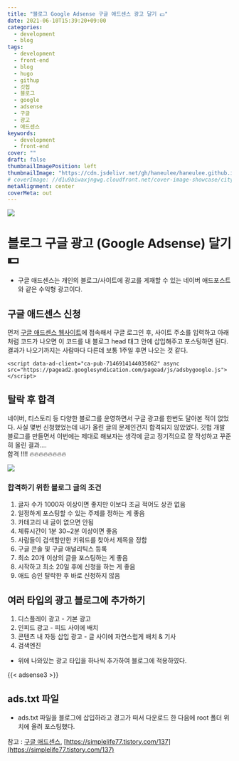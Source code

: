 ```yaml
---
title: "블로그 Google Adsense 구글 애드센스 광고 달기 💵"
date: 2021-06-10T15:39:20+09:00
categories:
  - development
  - blog
tags:
  - development
  - front-end
  - blog
  - hugo
  - githup
  - 깃헙
  - 블로그
  - google
  - adsense
  - 구글
  - 광고
  - 애드센스
keywords:
  - development
  - front-end
cover: ""
draft: false
thumbnailImagePosition: left
thumbnailImage: "https://cdn.jsdelivr.net/gh/haneulee/haneulee.github.io/img/post/blog/img-google-adsense.png"
# coverImage: //d1u9biwaxjngwg.cloudfront.net/cover-image-showcase/city.jpg
metaAlignment: center
coverMeta: out
---
```


<!--toc-->


![](https://cdn.jsdelivr.net/gh/haneulee/haneulee.github.io/img/post/blog/img-google-adsense.png)

# 블로그 구글 광고 (Google Adsense) 달기 💵

- 구글 애드센스는 개인의 블로그/사이트에 광고를 게재할 수 있는 네이버 애드포스트와 같은 수익형 광고이다.

## 구글 애드센스 신청

먼저 [구글 애드센스 웹사이트]()에 접속해서 구글 로그인 후, 사이트 주소를 입력하고 아래처럼 코드가 나오면 이 코드를 내 블로그 head 태그 안에 삽입해주고 포스팅하면 된다.
결과가 나오기까지는 사람마다 다른데 보통 1주일 후면 나오는 것 같다.

```
<script data-ad-client="ca-pub-7146914144035062" async src="https://pagead2.googlesyndication.com/pagead/js/adsbygoogle.js"></script>
```

## 탈락 후 합격

네이버, 티스토리 등 다양한 블로그를 운영하면서 구글 광고를 한번도 달아본 적이 없었다. 사실 몇번 신청했었는데 내가 올린 글의 문제인건지 합격되지 않았었다.
깃헙 개발 블로그를 만들면서 이번에는 제대로 해보자는 생각에 글고 정기적으로 잘 작성하고 꾸준히 올린 결과....
<br>
합격 !!!! 🔥🔥🔥🔥🔥🔥🔥🔥

![](https://cdn.jsdelivr.net/gh/haneulee/haneulee.github.io/img/post/blog/img-ad-1.png)


<!-- {{< adsense >}} -->

### 합격하기 위한 블로그 글의 조건

1. 글자 수가 1000자 이상이면 좋지만 이보다 조금 적어도 상관 없음
2. 일정하게 포스팅할 수 있는 주제를 정하는 게 좋음
3. 카테고리 내 글이 없으면 안됨
4. 체류시간이 1분 30~2분 이상이면 좋음
5. 사람들이 검색할만한 키워드를 찾아서 제목을 정함
6. 구글 콘솔 및 구글 애널리틱스 등록
7. 최소 20개 이상의 글을 포스팅하는 게 좋음
8. 시작하고 최소 20일 후에 신청을 하는 게 좋음
9. 애드 승인 탈락한 후 바로 신청하지 않음

## 여러 타입의 광고 블로그에 추가하기

1. 디스플레이 광고 - 기본 광고
2. 인피드 광고 - 피드 사이에 배치
3. 콘텐츠 내 자동 삽입 광고 - 글 사이에 자연스럽게 배치 & 기사
4. 검색엔진

- 위에 나와있는 광고 타입을 하나씩 추가하여 블로그에 적용하였다.

{{< adsense3 >}}

## ads.txt 파일

- ads.txt 파일을 블로그에 삽입하라고 경고가 떠서 다운로드 한 다음에 root 폴더 위치에 올려 포스팅했다.

참고 :
[구글 애드센스](https://www.google.com/intl/ko_kr/adsense/start/),
[https://simplelife77.tistory.com/137](https://simplelife77.tistory.com/137)
